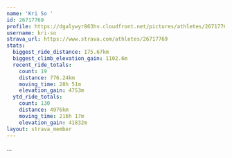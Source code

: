 ```yaml
---
name: 'Kri So '
id: 26717769
profile: https://dgalywyr863hv.cloudfront.net/pictures/athletes/26717769/7761026/14/large.jpg
username: kri-so
strava_url: https://www.strava.com/athletes/26717769
stats:
  biggest_ride_distance: 175.67km
  biggest_climb_elevation_gain: 1102.6m
  recent_ride_totals:
    count: 19
    distance: 776.24km
    moving_time: 28h 51m
    elevation_gain: 4753m
  ytd_ride_totals:
    count: 130
    distance: 4976km
    moving_time: 216h 17m
    elevation_gain: 41832m
layout: strava_member
--- 
```

...
